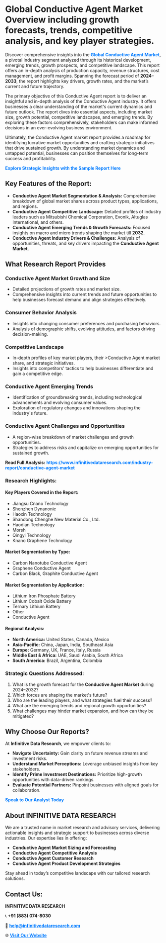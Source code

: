 <h1>Global Conductive Agent Market Overview including growth forecasts, trends, competitive analysis, and key player strategies.</h1>
<p>
Discover comprehensive insights into the 
<a href="https://www.infinitivedataresearch.com/industry-report/conductive-agent-market" rel="dofollow" style="color: #007BFF; text-decoration: none;"><strong>Global Conductive Agent Market</strong></a>, a pivotal industry segment analyzed through its historical development, emerging trends, growth prospects, and competitive landscape. This report offers an in-depth analysis of production capacity, revenue structures, cost management, and profit margins. Spanning the forecast period of <strong>2024–2033</strong>, the report highlights key drivers, growth rates, and the market’s current and future trajectory.
</p>
<p>
The primary objective of this Conductive Agent report is to deliver an insightful and in-depth analysis of the Conductive Agent industry. It offers businesses a clear understanding of the market's current dynamics and future outlook. The report dives into essential aspects, including market size, growth potential, competitive landscapes, and emerging trends. By exploring these factors comprehensively, stakeholders can make informed decisions in an ever-evolving business environment.
</p>
<p>
Ultimately, the Conductive Agent market report provides a roadmap for identifying lucrative market opportunities and crafting strategic initiatives that drive sustained growth. By understanding market dynamics and untapped potential, businesses can position themselves for long-term success and profitability.
</p>
<p>
<a href="https://www.infinitivedataresearch.com/request-sample/reportId=103662" style="color: #007BFF; text-decoration: none;"><strong>Explore Strategic Insights with the Sample Report Here</strong></a>
</p>

<h2>Key Features of the Report:</h2>
<ul>
<li><strong>Conductive Agent Market Segmentation & Analysis:</strong> Comprehensive breakdown of global market shares across product types, applications, and regions.</li>
<li><strong>Conductive Agent Competitive Landscape:</strong> Detailed profiles of industry leaders such as Mitsubishi Chemical Corporation, Evonik, Altuglas International, and others.</li>
<li><strong>Conductive Agent Emerging Trends & Growth Forecasts:</strong> Focused insights on macro and micro trends shaping the market till <strong>2032</strong>.</li>
<li><strong>Conductive Agent Industry Drivers & Challenges:</strong> Analysis of opportunities, threats, and key drivers impacting the <strong>Conductive Agent Market</strong>.</li>
</ul>

<h2>What Research Report Provides</h2>
<h3>Conductive Agent Market Growth and Size</h3>
<ul>
<li>Detailed projections of growth rates and market size.</li>
<li>Comprehensive insights into current trends and future opportunities to help businesses forecast demand and align strategies effectively.</li>
</ul>

<h3>Consumer Behavior Analysis</h3>
<ul>
<li>Insights into changing consumer preferences and purchasing behaviors.</li>
<li>Analysis of demographic shifts, evolving attitudes, and factors driving decision-making.</li>
</ul>

<h3>Competitive Landscape</h3>
<ul>
<li>In-depth profiles of key market players, their >Conductive Agent market share, and strategic initiatives.</li>
<li>Insights into competitors' tactics to help businesses differentiate and gain a competitive edge.</li>
</ul>

<h3>Conductive Agent Emerging Trends</h3>
<ul>
<li>Identification of groundbreaking trends, including technological advancements and evolving consumer values.</li>
<li>Exploration of regulatory changes and innovations shaping the industry's future.</li>
</ul>

<h3>Conductive Agent Challenges and Opportunities</h3>
<ul>
<li>A region-wise breakdown of market challenges and growth opportunities.</li>
<li>Strategies to address risks and capitalize on emerging opportunities for sustained growth.</li>
</ul>
<p><strong>Read Full Analysis:</strong> <a href="https://www.infinitivedataresearch.com/industry-report/conductive-agent-market" rel="dofollow" style="color: #007BFF; text-decoration: none;"><strong>https://www.infinitivedataresearch.com/industry-report/conductive-agent-market</strong></a></p>
<h3>Research Highlights:</h3>
<h4>Key Players Covered in the Report:</h4>
<ul><li>Jiangsu Cnano Technology</li><li>Shenzhen Dynanonic</li><li>Haoxin Technology</li><li>Shandong Chenghe New Material Co., Ltd.</li><li>Haodian Technology</li><li>Morsh</li><li>Qingyi Technology</li><li>Knano Graphene Technology</li></ul>
<h4>Market Segmentation by Type:</h4>
<ul><li>Carbon Nanotube Conductive Agent</li><li>Graphene Conductive Agent</li><li>Carbon Black, Graphite Conductive Agent</li></ul>
<h4>Market Segmentation by Application:</h4>
<ul><li>Lithium Iron Phosphate Battery</li><li>Lithium Cobalt Oxide Battery</li><li>Ternary Lithium Battery</li><li>Other</li><li>Conductive Agent</li></ul>

<h4>Regional Analysis:</h4>
<ul>
<li><strong>North America:</strong> United States, Canada, Mexico</li>
<li><strong>Asia-Pacific:</strong> China, Japan, India, Southeast Asia</li>
<li><strong>Europe:</strong> Germany, UK, France, Italy, Russia</li>
<li><strong>Middle East & Africa:</strong> UAE, Saudi Arabia, South Africa</li>
<li><strong>South America:</strong> Brazil, Argentina, Colombia</li>
</ul>

<h3>Strategic Questions Addressed:</h3>
<ol>
<li>What is the growth forecast for the <strong>Conductive Agent Market</strong> during 2024–2032?</li>
<li>Which forces are shaping the market's future?</li>
<li>Who are the leading players, and what strategies fuel their success?</li>
<li>What are the emerging trends and regional growth opportunities?</li>
<li>What challenges may hinder market expansion, and how can they be mitigated?</li>
</ol>

<h2>Why Choose Our Reports?</h2>
<p>At <strong>Infinitive Data Research</strong>, we empower clients to:</p>
<ul>
<li><strong>Navigate Uncertainty:</strong> Gain clarity on future revenue streams and investment risks.</li>
<li><strong>Understand Market Perceptions:</strong> Leverage unbiased insights from key stakeholders.</li>
<li><strong>Identify Prime Investment Destinations:</strong> Prioritize high-growth opportunities with data-driven rankings.</li>
<li><strong>Evaluate Potential Partners:</strong> Pinpoint businesses with aligned goals for collaboration.</li>
</ul>
<p><a href="https://www.infinitivedataresearch.com/industry-report/conductive-agent-market" rel="dofollow" style="color: #007BFF; text-decoration: none;"><strong>Speak to Our Analyst Today</strong></a></p>

<h2>About INFINITIVE DATA RESEARCH</h2>
<p>We are a trusted name in market research and advisory services, delivering actionable insights and strategic support to businesses across diverse industries. Our expertise lies in offering:</p>
<ul>
<li><strong>Conductive Agent Market Sizing and Forecasting</strong></li>
<li><strong>Conductive Agent Competitive Analysis</strong></li>
<li><strong>Conductive Agent Customer Research</strong></li>
<li><strong>Conductive Agent Product Development Strategies</strong></li>
</ul>
<p>Stay ahead in today’s competitive landscape with our tailored research solutions.</p>

<h2>Contact Us:</h2>
<p><strong>INFINITIVE DATA RESEARCH</strong></p>
<p>📞 <strong>+91 (883) 074-8030</strong></p>
<p>📧 <strong><a href="mailto:help@infinitivedataresearch.com" style="color: #007BFF;">help@infinitivedataresearch.com</a></strong></p>
<p>🌐 <strong><a href="https://www.infinitivedataresearch.com" rel="dofollow" style="color: #007BFF;">Visit Our Website</a></strong></p>